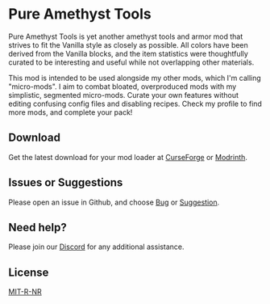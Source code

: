 # Pure Amethyst Tools

Pure Amethyst Tools is yet another amethyst tools and armor mod that strives to fit the Vanilla style as closely as possible. All colors have been derived from the Vanilla blocks, and the item statistics were thoughtfully curated to be interesting and useful while not overlapping other materials. 

This mod is intended to be used alongside my other mods, which I'm calling "micro-mods". I aim to combat bloated, overproduced mods with my simplistic, segmented micro-mods. Curate your own features without editing confusing config files and disabling recipes. Check my profile to find more mods, and complete your pack!

## Download

Get the latest download for your mod loader at [CurseForge](https://www.curseforge.com/minecraft/mc-mods/pure-amethyst-tools-fabric-forge) or [Modrinth](https://modrinth.com/mod/pure-amethyst-tools).

## Issues or Suggestions

Please open an issue in Github, and choose [Bug](https://github.com/purejosh/pureamethysttools/issues) or [Suggestion](https://github.com/purejosh/pureamethysttools/issues).

## Need help? 

Please join our [Discord](https://discord.com/invite/X6AsDnqex6) for any additional assistance.

## License
[MIT-R-NR](https://github.com/purejosh/pureamethysttools/blob/main/LICENSE.txt)
